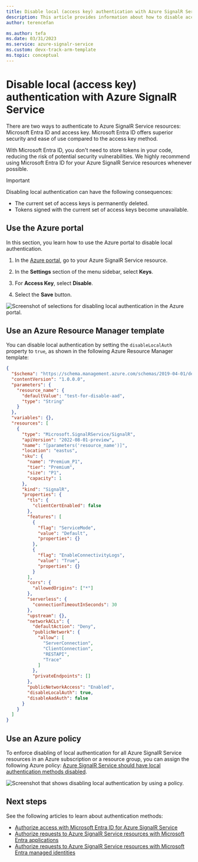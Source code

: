 ```yaml
---
title: Disable local (access key) authentication with Azure SignalR Service
description: This article provides information about how to disable access key authentication and use only Microsoft Entra authorization with Azure SignalR Service.
author: terencefan

ms.author: tefa
ms.date: 03/31/2023
ms.service: azure-signalr-service
ms.custom: devx-track-arm-template
ms.topic: conceptual
---
```


# Disable local (access key) authentication with Azure SignalR Service

There are two ways to authenticate to Azure SignalR Service resources: Microsoft Entra ID and access key. Microsoft Entra ID offers superior security and ease of use compared to the access key method.

With Microsoft Entra ID, you don't need to store tokens in your code, reducing the risk of potential security vulnerabilities. We highly recommend using Microsoft Entra ID for your Azure SignalR Service resources whenever possible.

> [!IMPORTANT]
> Disabling local authentication can have the following consequences:
>
> - The current set of access keys is permanently deleted.
> - Tokens signed with the current set of access keys become unavailable.

## Use the Azure portal

In this section, you learn how to use the Azure portal to disable local authentication.

1. In the [Azure portal](https://portal.azure.com), go to your Azure SignalR Service resource.

2. In the **Settings** section of the menu sidebar, select **Keys**.

3. For **Access Key**, select **Disable**.

4. Select the **Save** button.

![Screenshot of selections for disabling local authentication in the Azure portal.](./media/howto-disable-local-auth/disable-local-auth.png)

## Use an Azure Resource Manager template

You can disable local authentication by setting the `disableLocalAuth` property to `true`, as shown in the following Azure Resource Manager template:

```json
{
  "$schema": "https://schema.management.azure.com/schemas/2019-04-01/deploymentTemplate.json#",
  "contentVersion": "1.0.0.0",
  "parameters": {
    "resource_name": {
      "defaultValue": "test-for-disable-aad",
      "type": "String"
    }
  },
  "variables": {},
  "resources": [
    {
      "type": "Microsoft.SignalRService/SignalR",
      "apiVersion": "2022-08-01-preview",
      "name": "[parameters('resource_name')]",
      "location": "eastus",
      "sku": {
        "name": "Premium_P1",
        "tier": "Premium",
        "size": "P1",
        "capacity": 1
      },
      "kind": "SignalR",
      "properties": {
        "tls": {
          "clientCertEnabled": false
        },
        "features": [
          {
            "flag": "ServiceMode",
            "value": "Default",
            "properties": {}
          },
          {
            "flag": "EnableConnectivityLogs",
            "value": "True",
            "properties": {}
          }
        ],
        "cors": {
          "allowedOrigins": ["*"]
        },
        "serverless": {
          "connectionTimeoutInSeconds": 30
        },
        "upstream": {},
        "networkACLs": {
          "defaultAction": "Deny",
          "publicNetwork": {
            "allow": [
              "ServerConnection",
              "ClientConnection",
              "RESTAPI",
              "Trace"
            ]
          },
          "privateEndpoints": []
        },
        "publicNetworkAccess": "Enabled",
        "disableLocalAuth": true,
        "disableAadAuth": false
      }
    }
  ]
}
```

## Use an Azure policy

To enforce disabling of local authentication for all Azure SignalR Service resources in an Azure subscription or a resource group, you can assign the following Azure policy: [Azure SignalR Service should have local authentication methods disabled](https://ms.portal.azure.com/#view/Microsoft_Azure_Policy/PolicyDetailBlade/definitionId/%2Fproviders%2FMicrosoft.Authorization%2FpolicyDefinitions%2Ff70eecba-335d-4bbc-81d5-5b17b03d498f).

![Screenshot that shows disabling local authentication by using a policy.](./media/howto-disable-local-auth/disable-local-auth-policy.png)

## Next steps

See the following articles to learn about authentication methods:

- [Authorize access with Microsoft Entra ID for Azure SignalR Service](signalr-concept-authorize-azure-active-directory.md)
- [Authorize requests to Azure SignalR Service resources with Microsoft Entra applications](./signalr-howto-authorize-application.md)
- [Authorize requests to Azure SignalR Service resources with Microsoft Entra managed identities](./signalr-howto-authorize-managed-identity.md)
